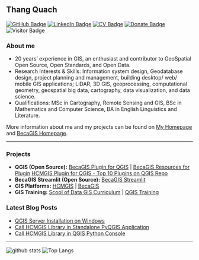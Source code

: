 ## Thang Quach

[![GitHub Badge](https://img.shields.io/github/followers/thangqd?style=social)](https://github.com/thangqd?tab=followers)
[![LinkedIn Badge](https://img.shields.io/badge/My-LinkedIn-blue)](https://www.linkedin.com/in/thangqd)
[![CV Badge](https://img.shields.io/badge/My-CV-critical)](https://thangqd.github.io/about/)
[![Donate Badge](https://img.shields.io/badge/Donate-Buy%20me%20a%20coffee-yellowgreen.svg)](https://www.buymeacoffee.com/thangqd)
![Visitor Badge](https://visitor-badge.laobi.icu/badge?page_id=thangqd.thangqd)

### About me
-	20 years’ experience in GIS, an enthusiast and contributor to GeoSpatial Open Source, Open Standards, and Open Data.
-	Research Interests & Skills: Information system design, Geodatabase design, project planning and management, building desktop/ web/ mobile GIS applications; LiDAR, 3D GIS, geoprocessing, computational geometry, geospatial big data, cartography, data visualization, and data science.
-	Qualifications: MSc in Cartography, Remote Sensing and GIS, BSc in Mathematics and Computer Science, BA in English Linguistics and Literature.

More information about me and my projects can be found on [My Homepage](https://thangqd.github.io/) and [BecaGIS Homepage](https://becagis.vn/?lang=en).

---

### Projects

- **QGIS (Open Source):** [BecaGIS Plugin for QGIS](https://github.com/thangqd/becagis) | [BecaGIS Resources for Plugin](https://github.com/thangqd/BecaGIS-Resources) [HCMGIS Plugin for QGIS - Top 10 Plugins on QGIS Repo](https://github.com/thangqd/HCMGIS)
- **BecaGIS Streamlit (Open Source):** [BecaGIS Streamlit](https://github.com/thangqd/becagis_streamlit)
- **GIS Platforms:** [HCMGIS](https://hcmgis.vn/) | [BecaGIS](https://becagis.vn/?lang=en)
- **GIS Training:** [Scool of Data GIS Curriculum](https://github.com/school-of-data/GIS-curriculum/tree/main/vietnam) | [QGIS Training](https://github.com/thangqd/QGIS-training) 

### Latest Blog Posts

<!-- HASHNODE:START -->
- [QGIS Server Installation on Windows](https://thangqd.github.io/blog/qgis-server)
- [Call HCMGIS Library in Standalone PyQGIS Application](https://thangqd.github.io/blog/call-hcmgis-library-standalone-pyqgis)
- [Call HCMGIS Library in QGIS Python Console](https://thangqd.github.io/blog/call-hcmgis-library-qgis-python-console)
<!-- HASHNODE:END -->

---

![github stats](https://github-readme-stats-sigma-five.vercel.app/api?username=thangqd&show_icons=true)
![Top Langs](https://github-readme-stats-sigma-five.vercel.app/api/top-langs/?username=thangqd&langs_count=3&hide=javascript,go,html,css,tex)
